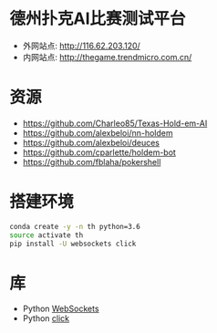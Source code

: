 # 德州扑克AI比赛测试平台

- 外网站点: http://116.62.203.120/
- 内网站点: http://thegame.trendmicro.com.cn/

# 资源

- https://github.com/Charleo85/Texas-Hold-em-AI
- https://github.com/alexbeloi/nn-holdem
- https://github.com/alexbeloi/deuces
- https://github.com/cparlette/holdem-bot
- https://github.com/fblaha/pokershell

# 搭建环境

```sh
conda create -y -n th python=3.6
source activate th
pip install -U websockets click
```

# 库

- Python [WebSockets](http://websockets.readthedocs.io/en/stable/index.html)
- Python [click](http://click.pocoo.org)
